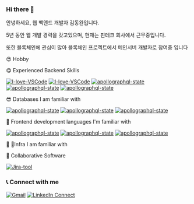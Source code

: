 ### Hi there 👋

안녕하세요, 웹 백앤드 개발자 김동완입니다.

5년 동안 웹 개발 경력을 갖고있으며, 현재는 핀테크 회사에서 근무중입니다.

또한 블록체인에 관심이 많아 블록체인 프로젝트에서 메인서버 개발자로 참여중 입니다

😍 Hobby



😋 Experienced Backend Skills

[![I-love-VSCode](https://img.shields.io/badge/Rust-000000?style=for-the-badge&logo=Rust&logoColor=white)](https://code.visualstudio.com/)
[![I-love-VSCode](https://img.shields.io/badge/Solana-9945FF?style=for-the-badge&logo=Solana&logoColor=white)](https://code.visualstudio.com/)
[![apollographql-state](https://img.shields.io/badge/springboot-6DB33F?style=for-the-badge&logo=springboot&logoColor=white)](https://www.apollographql.com/)
[![apollographql-state](https://img.shields.io/badge/kotlin-7F52FF?style=for-the-badge&logo=kotlin&logoColor=white)](https://www.apollographql.com/)
[![apollographql-state](https://img.shields.io/badge/java-6DB33F?style=for-the-badge&logo=java&logoColor=white)](https://www.apollographql.com/)


😎 Databases I am familiar with

[![apollographql-state](https://img.shields.io/badge/postgresql-4169E1?style=for-the-badge&logo=postgresql&logoColor=white)](https://www.apollographql.com/)
[![apollographql-state](https://img.shields.io/badge/redis-FF4438?style=for-the-badge&logo=redis&logoColor=white)](https://www.apollographql.com/)
[![apollographql-state](https://img.shields.io/badge/mysql-4479A1?style=for-the-badge&logo=mysql&logoColor=white)](https://www.apollographql.com/)

🤩 Frontend development languages I'm familiar with

[![apollographql-state](https://img.shields.io/badge/React-61DAFB?style=for-the-badge&logo=React&logoColor=white)](https://www.apollographql.com/)
[![apollographql-state](https://img.shields.io/badge/Typescript-3178C6?style=for-the-badge&logo=Typescript&logoColor=white)](https://www.apollographql.com/)
[![apollographql-state](https://img.shields.io/badge/threedotjs-000000?style=for-the-badge&logo=threedotjs&logoColor=white)](https://www.apollographql.com/)

🤩 Infra I am familiar with

🤩 Collaborative Software


[![Jira-tool](https://img.shields.io/badge/Jira-tool-0052CC.svg?logo=jira-software)](https://www.atlassian.com/software/jira)


### 📞  Connect with me  



[![Gmail](https://img.shields.io/badge/%20-Send%20Mail-black?color=14171A&labelColor=ef5350&logo=gmail&logoColor=ffffff)](mailto:zkdlwu94@gmail.com) 
[![LinkedIn Connect](https://img.shields.io/badge/%20-LinkedIn-black?color=14171A&labelColor=0077b5&logo=linkedin&logoColor=ffffff)](https://www.linkedin.com/in/%EB%94%94%EC%B0%8C-hip-05a2791a2/)
<!--
**Dongwankim1/Dongwankim1** is a ✨ _special_ ✨ repository because its `README.md` (this file) appears on your GitHub profile.

Here are some ideas to get you started:

- 🔭 I’m currently working on ...
- 🌱 I’m currently learning ...
- 👯 I’m looking to collaborate on ...
- 🤔 I’m looking for help with ...
- 💬 Ask me about ...
- 📫 How to reach me: ...
- 😄 Pronouns: ...
- ⚡ Fun fact: ...
-->
